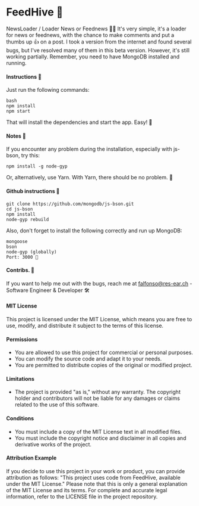 
# FeedHive 🐝

NewsLoader / Loader News or Feednews 📰🔄
It's very simple, it's a loader for news or feednews, with the chance to make comments and put a thumbs up 👍 on a post. I took a version from the internet and found several bugs, but I've resolved many of them in this beta version. However, it's still working partially. Remember, you need to have MongoDB installed and running.

#### Instructions 📝
Just run the following commands:

```
bash
npm install
npm start
```

That will install the dependencies and start the app. Easy! 🚀

#### Notes 📌
If you encounter any problem during the installation, especially with js-bson, try this:

```
npm install -g node-gyp
```

Or, alternatively, use Yarn. With Yarn, there should be no problem. 🧶

#### Github instructions 🐙
```
git clone https://github.com/mongodb/js-bson.git
cd js-bson
npm install
node-gyp rebuild
```

Also, don't forget to install the following correctly and run up MongoDB:

```
mongoose
bson
node-gyp (globally)
Port: 3000 🚪
```

#### Contribs. 🤝
If you want to help me out with the bugs, reach me at falfonso@res-ear.ch - Software Engineer & Developer 🛠️


#### MIT License
This project is licensed under the MIT License, which means you are free to use, modify, and distribute it subject to the terms of this license.

#### Permissions

- You are allowed to use this project for commercial or personal purposes.
- You can modify the source code and adapt it to your needs.
- You are permitted to distribute copies of the original or modified project.

#### Limitations
- The project is provided "as is," without any warranty. The copyright holder and contributors will not be liable for any damages or claims related to the use of this software.

#### Conditions
- You must include a copy of the MIT License text in all modified files.
- You must include the copyright notice and disclaimer in all copies and derivative works of the project.

#### Attribution Example
If you decide to use this project in your work or product, you can provide attribution as follows:
"This project uses code from FeedHive, available under the MIT License."
Please note that this is only a general explanation of the MIT License and its terms. For complete and accurate legal information, refer to the LICENSE file in the project repository.
